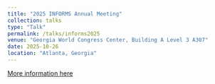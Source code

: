 ```yaml
---
title: "2025 INFORMS Annual Meeting"
collection: talks
type: "Talk"
permalink: /talks/informs2025
venue: "Georgia World Congress Center, Building A Level 3 A307"
date: 2025-10-26
location: "Atlanta, Georgia"
---
```


[More information here](https://submissions.mirasmart.com/InformsAnnual2025/Itinerary/EventDetail.aspx?evt=1451)
